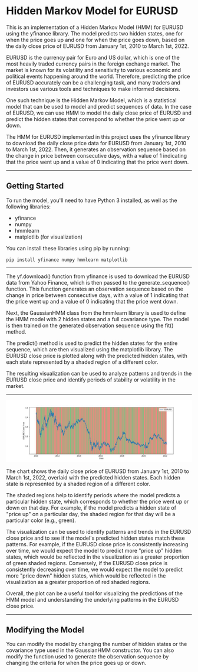 # Hidden Markov Model for EURUSD

This is an implementation of a Hidden Markov Model (HMM) for EURUSD using the yfinance library. The model predicts two hidden states, one for when the price goes up and one for when the price goes down, based on the daily close price of EURUSD from January 1st, 2010 to March 1st, 2022.

EURUSD is the currency pair for Euro and US dollar, which is one of the most heavily traded currency pairs in the foreign exchange market. The market is known for its volatility and sensitivity to various economic and political events happening around the world. Therefore, predicting the price of EURUSD accurately can be a challenging task, and many traders and investors use various tools and techniques to make informed decisions.

One such technique is the Hidden Markov Model, which is a statistical model that can be used to model and predict sequences of data. In the case of EURUSD, we can use HMM to model the daily close price of EURUSD and predict the hidden states that correspond to whether the price went up or down.

The HMM for EURUSD implemented in this project uses the yfinance library to download the daily close price data for EURUSD from January 1st, 2010 to March 1st, 2022. Then, it generates an observation sequence based on the change in price between consecutive days, with a value of 1 indicating that the price went up and a value of 0 indicating that the price went down.

---

## Getting Started
To run the model, you'll need to have Python 3 installed, as well as the following libraries:

- yfinance
- numpy
- hmmlearn
- matplotlib (for visualization)

You can install these libraries using pip by running:

    pip install yfinance numpy hmmlearn matplotlib
   
---

The yf.download() function from yfinance is used to download the EURUSD data from Yahoo Finance, which is then passed to the generate_sequence() function. This function generates an observation sequence based on the change in price between consecutive days, with a value of 1 indicating that the price went up and a value of 0 indicating that the price went down.

Next, the GaussianHMM class from the hmmlearn library is used to define the HMM model with 2 hidden states and a full covariance type. The model is then trained on the generated observation sequence using the fit() method.

The predict() method is used to predict the hidden states for the entire sequence, which are then visualized using the matplotlib library. The EURUSD close price is plotted along with the predicted hidden states, with each state represented by a shaded region of a different color.

The resulting visualization can be used to analyze patterns and trends in the EURUSD close price and identify periods of stability or volatility in the market.

--- 

![HMM](./Images/hiddenMarkovModel.jpg)

The chart shows the daily close price of EURUSD from January 1st, 2010 to March 1st, 2022, overlaid with the predicted hidden states. Each hidden state is represented by a shaded region of a different color.

The shaded regions help to identify periods where the model predicts a particular hidden state, which corresponds to whether the price went up or down on that day. For example, if the model predicts a hidden state of "price up" on a particular day, the shaded region for that day will be a particular color (e.g., green).

The visualization can be used to identify patterns and trends in the EURUSD close price and to see if the model's predicted hidden states match these patterns. For example, if the EURUSD close price is consistently increasing over time, we would expect the model to predict more "price up" hidden states, which would be reflected in the visualization as a greater proportion of green shaded regions. Conversely, if the EURUSD close price is consistently decreasing over time, we would expect the model to predict more "price down" hidden states, which would be reflected in the visualization as a greater proportion of red shaded regions.

Overall, the plot can be a useful tool for visualizing the predictions of the HMM model and understanding the underlying patterns in the EURUSD close price.

---

## Modifying the Model

You can modify the model by changing the number of hidden states or the covariance type used in the GaussianHMM constructor. You can also modify the function used to generate the observation sequence by changing the criteria for when the price goes up or down.
